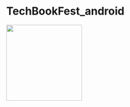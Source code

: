 # TechBookFest_android

<img src="https://github.com/hmarf/TechBookFest_android/blob/feature/UpLoadGif/first.gif" width="200px">
